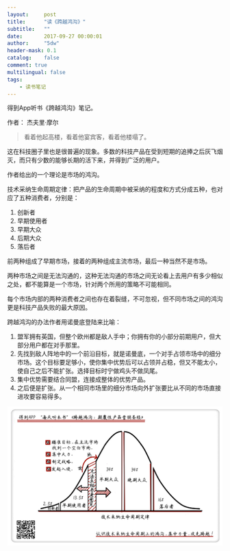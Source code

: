 ```yaml
---
layout:     post
title:      "读《跨越鸿沟》"
subtitle:   ""
date:       2017-09-27 00:00:01
author:     "5dw"
header-mask: 0.1
catalog:    false
comment: true
multilingual: false
tags:
    - 读书笔记
---
```


得到App听书《跨越鸿沟》笔记。

作者： 杰夫里·摩尔

> 看着他起高楼，看着他宴宾客，看着他楼塌了。

这在科技圈子里也是很普遍的现象。多数的科技产品在受到短期的追捧之后灰飞烟灭，而只有少数的能够长期的活下来，并得到广泛的用户。

作者给出的一个理论是市场的鸿沟。

技术采纳生命周期定律：把产品的生命周期中被采纳的程度和方式分成五种，也对应了五种消费者，分别是：

1. 创新者
2. 早期使用者
3. 早期大众
4. 后期大众
5. 落后者

前两种组成了早期市场，接着的两种组成主流市场，最后一种当然不是市场。

两种市场之间是无法沟通的，这种无法沟通的市场之间无论看上去用户有多少相似之处，都不能算是一个市场，针对两个所用的策略不可能相同。

每个市场内部的两种消费者之间也存在着裂缝，不可忽视，但不同市场之间的鸿沟更是科技产品失败的最大原因。

跨越鸿沟的办法作者用诺曼底登陆来比喻：

1. 盟军拥有英国，但整个欧州都是敌人手中；你拥有你的小部分前期用户，但大部分用户都在对手那里。
2. 先找到敌人阵地中的一个前沿目标，就是诺曼底，一个对手占领市场中的细分市场。这个目标要足够小，使你集中优势后可以占领并占稳，但又不能太小，使自己之后不能扩张。选择目标时宁做鸡头不做凤尾。
3. 集中优势需要结合同盟，连接成整体的优势产品。
4. 之后便是扩张。从一个相同市场里的细分市场向外扩张要比从不同的市场直接进攻要容易得多。

![](/img/posts/crossing-the-chasm.jpg)
